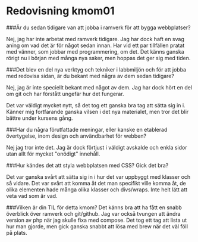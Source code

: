 ---
---
Redovisning kmom01
=========================


###Är du sedan tidigare van att jobba i ramverk för att bygga webbplatser?

Nej, jag har inte arbetat med ramverk tidigare.
Jag har dock haft en svag aning om vad det är för något sedan innan.
Har vid ett par tillfällen pratat med vänner, som jobbar med programmering, om det.
Det känns ganska rörigt nu i början med många nya saker, men hoppas det ger sig med tiden.

###Det blev en del nya verktyg och tekniker i labbmiljön och för att jobba med redovisa sidan, är du bekant med några av dem sedan tidigare?

Nej, jag är inte speciellt bekant med något av dem.
Jag har dock hört en del om git och har förstått ungefär hur det fungerar.

Det var väldigt mycket nytt, så det tog ett ganska bra tag att sätta sig in i.
Känner mig fortfarande ganska vilsen i det nya materialet, men tror det blir bättre under kursens gång.

###Har du några förutfattade meningar, eller kanske en etablerad övertygelse, inom design och användbarhet för webben?

Nej jag tror inte det. Jag är dock förtjust i väldigt avskalde och enkla sidor utan allt för mycket "onödigt" innehåll.

###Hur kändes det att styla webbplatsen med CSS? Gick det bra?

Det var ganska svårt att sätta sig in i hur det var uppbyggt med klasser och så vidare.
Det var svårt att komma åt det man specifikt ville komma åt, de olika elementen hade många olika klasser och divs/wraps. Inte helt lätt att veta vad som är vad.

###Vilken är din TIL för detta kmom?
Det känns bra att ha fått en snabb överblick över ramverk och git/github.
Jag var också tvungen att ändra version av php när jag skulle fixa med compose.
Det tog ett tag att lista ut hur man gjorde, men gick ganska snabbt att lösa med brew när det väl föll på plats. 
